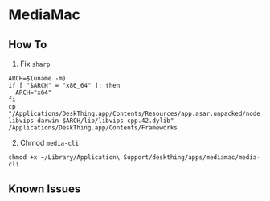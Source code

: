 # MediaMac

## How To

1. Fix `sharp`

```shell
ARCH=$(uname -m)
if [ "$ARCH" = "x86_64" ]; then
  ARCH="x64"
fi
cp "/Applications/DeskThing.app/Contents/Resources/app.asar.unpacked/node_modules/@img/sharp-libvips-darwin-$ARCH/lib/libvips-cpp.42.dylib" /Applications/DeskThing.app/Contents/Frameworks
```

2. Chmod `media-cli`

```shell
chmod +x ~/Library/Application\ Support/deskthing/apps/mediamac/media-cli
```

## Known Issues
